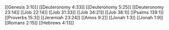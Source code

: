 [[Genesis 3:10]]
[[Deuteronomy 4:33]]
[[Deuteronomy 5:25]]
[[Deuteronomy 23:14]]
[[Job 22:14]]
[[Job 31:33]]
[[Job 34:21]]
[[Job 38:1]]
[[Psalms 139:1]]
[[Proverbs 15:3]]
[[Jeremiah 23:24]]
[[Amos 9:2]]
[[Jonah 1:3]]
[[Jonah 1:9]]
[[Romans 2:15]]
[[Hebrews 4:13]]
